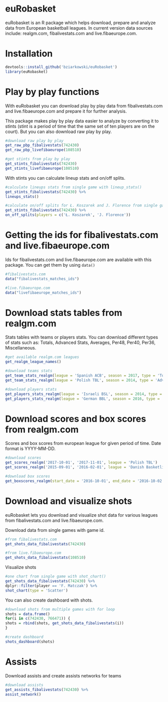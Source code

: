 # euRobasket

euRobasket is an R package which helps download, prepare and analyze data from
European basketball leagues. In current version data sources include: realgm.com,
fibalivestats.com and live.fibaeurope.com.


# Installation

```R
devtools::install_github('bziarkowski/euRobasket')
library(euRobasket)
```

# Play by play functions
With euRobasket you can download play by play data from fibalivestats.com and live.fibaeurope.com and prepare it for further analysis.

This package makes play by play data easier to analyze by converting it to stints (stint is a period of time that the same set of ten players are on the court). But you can also download raw play by play.

```R
#download raw play by play
get_raw_pbp_fibalivestats(742430)
get_raw_pbp_livefibaeurope(108510)

#get stints from play by play
get_stints_fibalivestats(742430)
get_stints_livefibaeurope(108510)
```

With stints you can calculate lineup stats and on/off splits.
```R
#calculate lineups stats from single game with lineup_stats()
get_stints_fibalivestats(742430) %>% 
lineups_stats()

#calculate on/off splits for Ł. Koszarek and J. Florence from single game with on_off_splits()
get_stints_fibalivestats(742430) %>% 
on_off_splits(players = c('Ł. Koszarek', 'J. Florence'))

```

# Getting the ids for fibalivestats.com and live.fibaeurope.com

Ids for fibalivestats.com and live.fibaeurope.com are available with this package.
You can get them by using `data()`

```R
#fibalivestats.com
data("fibalivestats_matches_ids")

#live.fibaeurope.com
data("livefibaeurope_matches_ids")
```

# Download stats tables from realgm.com

Stats tables with teams or players stats. You can download different types of
stats such as: Totals, Advanced Stats, Averages, Per48, Per40, Per36, Miscellaneous.

```R
#get available realgm.com leagues
get_realgm_league_names()

#download teams stats
get_team_stats_realgm(league = 'Spanish ACB', season = 2017, type = 'Totals')
get_team_stats_realgm(league = 'Polish TBL', season = 2014, type = 'Advanced_Stats', split = 'Team_Starters')

#download players stats
get_players_stats_realgm(league = 'Israeli BSL', season = 2014, type = 'Advanced_Stats')
get_players_stats_realgm(league = 'German BBL', season = 2016, type = 'Totals', position = 'PG')
```

# Download scores and box scores from realgm.com
Scores and box scores from european league for given period of time.
Date format is YYYY-MM-DD.

```R
#download scores
get_scores_realgm('2017-10-01', '2017-11-01', league = 'Polish TBL')
get_scores_realgm('2015-09-01', '2016-02-01', league = 'Danish Basketligaen')

#download box scores
get_boxscores_realgm(start_date = '2016-10-01', end_date = '2016-10-02', league = 'Turkish TBL')

```
# Download and visualize shots
euRobasket lets you download and visualize shot data for various leagues from fibalivestats.com and live.fibaeurope.com. 

Download data from single games with game id.
```r
#from fibalivestats.com
get_shots_data_fibalivestats(742430)

#from live.fibaeurope.com
get_shots_data_fibalivestats(108510)

```
Visualize shots

```R
#one chart from single game with shot_chart()
get_shots_data_fibalivestats(742430) %>%
dplyr::filter(player == 'F. Matczak') %>%
shot_chart(type = 'Scatter')
```
You can also create dashboard with shots.
```R
#download shots from multiple games with for loop
shots = data.frame()
for(i in c(742430, 766471)) {
shots = rbind(shots, get_shots_data_fibalivestats(i))  
}

#create dashboard
shots_dashboard(shots)
```

# Assists
Download assists and create assists networks for teams

```R
#download assists
get_assists_fibalivestats(742430) %>%
assist_network()
```





